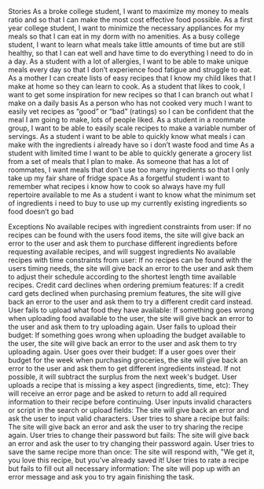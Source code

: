 Stories
As a broke college student, I want to maximize my money to meals ratio and so that I can make the most cost effective food possible. 
As a first year college student, I want to minimize the necessary appliances for my meals so that I can eat in my dorm with no amenities. 
As a busy college student, I want to learn what meals take little amounts of time but are still healthy, so that I can eat well and have time to do everything I need to do in a day. 
As a student with a lot of allergies, I want to be able to make unique meals every day so that I don’t experience food fatigue and struggle to eat. 
As a mother I can create lists of easy recipes that I know my child likes that I make at home so they can learn to cook.
As a student that likes to cook, I want to get some inspiration for new recipes so that I can branch out what I make on a daily basis
As a person who has not cooked very much I want to easily vet recipes as “good” or “bad” (ratings) so I can be confident that the meal I am going to make, lots of people liked.
As a student in a roommate group, I want to be able to easily scale recipes to make a variable number of servings.
As a student i want to be able to quickly know what meals i can make with the ingredients i already have so i don’t waste food and time
As a student with limited time I want to be able to quickly generate a grocery list from a set of meals that I plan to make.
As someone that has a lot of roommates, I want meals that don’t use too many ingredients so that I only take up my fair share of fridge space
As a forgetful student i want to remember what recipes i know how to cook so always have my full repertoire available to me
As a student i want to know what the minimum set of ingredients i need to buy to use up my currently existing ingredients so food doesn’t go bad

Exceptions
No available recipes with ingredient constraints from user: If no recipes can be found with the users food items, the site will give back an error to the user and ask them to purchase different ingredients before requesting available recipes, and will suggest ingredients
No available recipes with time constraints from user: If no recipes can be found with the users timing needs, the site will give back an error to the user and ask them to adjust their schedule according to the shortest length time available recipes. 
Credit card declines when ordering premium features: If a credit card gets declined when purchasing premium features, the site will give back an error to the user and ask them to try a different credit card instead.
User fails to upload what food they have available: If something goes wrong when uploading food available to the user, the site will give back an error to the user and ask them to try uploading again.
User fails to upload their budget: If something goes wrong when uploading the budget available to the user, the site will give back an error to the user and ask them to try uploading again.
User goes over their budget: If a user goes over their budget for the week when purchasing groceries, the site will give back an error to the user and ask them to get different ingredients instead. If not possible, it will subtract the surplus from the next week's budget.
User uploads a recipe that is missing a key aspect (ingredients, time, etc): They will receive an error page and be asked to return to add all required information to their recipe before continuing. 
User inputs invalid characters or script in the search or upload fields: The site will give back an error and ask the user to input valid characters.
User tries to share a recipe but fails: The site will give back an error and ask the user to try sharing the recipe again.
User tries to change their password but fails: The site will give back an error and ask the user to try changing their password again.
User tries to save the same recipe more than once: The site will respond with, "We get it, you love this recipe, but you've already saved it!
User tries to rate a recipe but fails to fill out all necessary information: The site will pop up with an error message and ask you to try again finishing the task.
